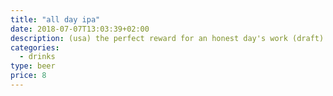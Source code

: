 ```yaml
---
title: "all day ipa"
date: 2018-07-07T13:03:39+02:00
description: (usa) the perfect reward for an honest day's work (draft)
categories:
  - drinks
type: beer
price: 8
---
```


